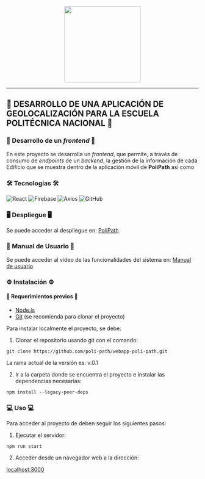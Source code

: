 <div align="center" width="100%">
  <img style="height: 200px" src="https://github.com/poli-path/webapp-poli-path/assets/117753370/83ddd9a1-ec9f-491f-ae75-1bdf13897bee" />
</div>

---

## :blue_book: DESARROLLO DE UNA APLICACIÓN DE GEOLOCALIZACIÓN PARA LA ESCUELA POLITÉCNICA NACIONAL   :blue_book:


### :book: Desarrollo de un *frontend* :book:
En este proyecto se desarrolla un *frontend*, que permite, a través de consumo de *endpoints* de un *backend*, la gestión de la información de cada Edificio que se muestra dentro de la aplicación móvil de **PoliPath** asi como 
### :hammer_and_wrench: Tecnologías :hammer_and_wrench:
![React](https://img.shields.io/badge/React-asd?style=for-the-badge&logo=react&logoColor=61DAFB&logoWidth=20&color=9B9B9B&link=https://reactjs.org/) ![Firebase](https://img.shields.io/badge/firebase-ffca28?style=for-the-badge&logo=firebase&logoColor=black) ![Axios](https://img.shields.io/badge/Axios-asd?style=for-the-badge&logo=axios&logoColor=512BD4&logoWidth=20&color=ECD53F&link=https://axios-http.com/) ![GitHub](https://img.shields.io/badge/Github-asd?style=for-the-badge&logo=github&logoColor=000000&logoWidth=20&color=40AEF0&link=https://github.com/)

### :desktop_computer: Despliegue :desktop_computer:

Se puede acceder al despliegue en: [PoliPath](https://poli-path.web.app)

### :notebook: Manual de Usuario :notebook:

Se puede acceder al video de las funcionalidades del sistema en: [Manual de usuario](https://youtu.be/)

### :gear: Instalación :gear:

#### :toolbox: Requerimientos previos :toolbox:

- [Node.js](https://nodejs.org/)
- [Git](https://git-scm.com/) (se recomienda para clonar el proyecto)

Para instalar localmente el proyecto, se debe:

1. Clonar el repositorio usando git con el comando:
```
git clone https://github.com/poli-path/webapp-poli-path.git
```
La rama actual de la versión es: v.0.1

2. Ir a la carpeta donde se encuentra el proyecto e instalar las dependencias necesarias:
```
npm install --legacy-peer-deps
```

### :computer: Uso :computer:

Para acceder al proyecto de deben seguir los siguientes pasos:

1. Ejecutar el servidor:
```
npm run start
```

2. Acceder desde un navegador web a la dirección:

[localhost:3000](http://localhost:3000/)
